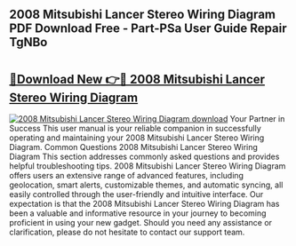 ## 2008 Mitsubishi Lancer Stereo Wiring Diagram PDF Download Free - Part-PSa User Guide Repair TgNBo

# <h2><a href="http://dfhdlw.blite.top/?on=2008+Mitsubishi+Lancer+Stereo+Wiring+Diagram">🔗Download New 👉🔴 2008 Mitsubishi Lancer Stereo Wiring Diagram</a></h2>

[![2008 Mitsubishi Lancer Stereo Wiring Diagram download](https://i.imgur.com/lujVjoI.png)](http://dfhdlw.blite.top/?on=2008+Mitsubishi+Lancer+Stereo+Wiring+Diagram)
Your Partner in Success This user manual is your reliable companion in successfully operating and maintaining your 2008 Mitsubishi Lancer Stereo Wiring Diagram. Common Questions 2008 Mitsubishi Lancer Stereo Wiring Diagram This section addresses commonly asked questions and provides helpful troubleshooting tips. 2008 Mitsubishi Lancer Stereo Wiring Diagram offers users an extensive range of advanced features, including geolocation, smart alerts, customizable themes, and automatic syncing, all easily controlled through the user-friendly and intuitive interface. Our expectation is that the 2008 Mitsubishi Lancer Stereo Wiring Diagram has been a valuable and informative resource in your journey to becoming proficient in using your new gadget. Should you need any assistance or clarification, please do not hesitate to contact our support team.
